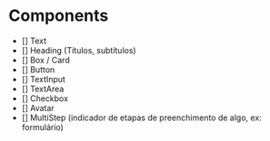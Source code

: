 # Components

- [] Text
- [] Heading (Títulos, subtítulos)
- [] Box / Card
- [] Button
- [] TextInput
- [] TextArea
- [] Checkbox
- [] Avatar
- [] MultiStep (indicador de etapas de preenchimento de algo, ex: formulário)